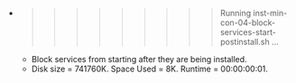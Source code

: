 * >>>>>>>>> Running inst-min-con-04-block-services-start-postinstall.sh ...
  * Block services from starting after they are being installed.
  * Disk size = 741760K. Space Used = 8K. Runtime = 00:00:00:01.
